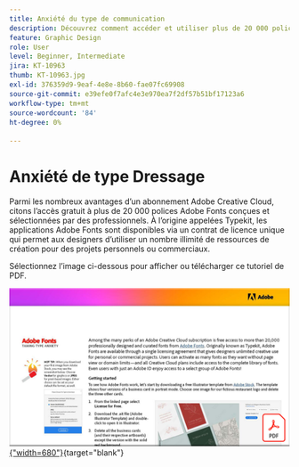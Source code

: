 ```yaml
---
title: Anxiété du type de communication
description: Découvrez comment accéder et utiliser plus de 20 000 polices conçues par des professionnels dans Creative Cloud
feature: Graphic Design
role: User
level: Beginner, Intermediate
jira: KT-10963
thumb: KT-10963.jpg
exl-id: 376359d9-9eaf-4e8e-8b60-fae07fc69908
source-git-commit: e39efe0f7afc4e3e970ea7f2df57b51bf17123a6
workflow-type: tm+mt
source-wordcount: '84'
ht-degree: 0%

---
```


# Anxiété de type Dressage

Parmi les nombreux avantages d’un abonnement Adobe Creative Cloud, citons l’accès gratuit à plus de 20 000 polices Adobe Fonts conçues et sélectionnées par des professionnels. À l’origine appelées Typekit, les applications Adobe Fonts sont disponibles via un contrat de licence unique qui permet aux designers d’utiliser un nombre illimité de ressources de création pour des projets personnels ou commerciaux.

Sélectionnez l’image ci-dessous pour afficher ou télécharger ce tutoriel de PDF.

[![Image de la première page du tutoriel](assets/TamingTypeAnxiety.png){&quot;width=680&quot;}](assets/Adobe-Fonts-Taming-Font-Anxiety.pdf){target="blank"}
